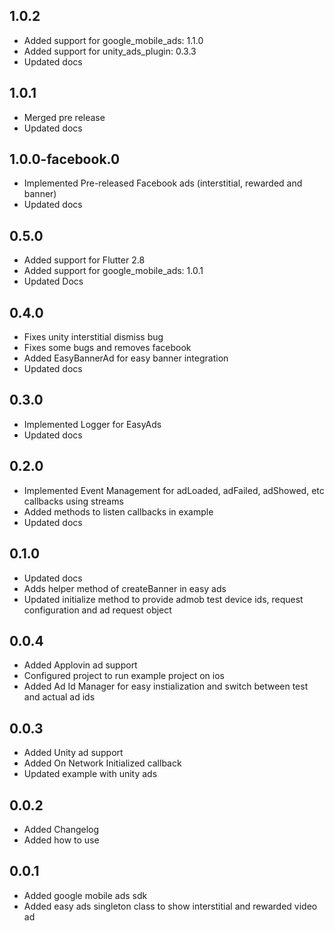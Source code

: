 ## 1.0.2
* Added support for google_mobile_ads: 1.1.0
* Added support for unity_ads_plugin: 0.3.3
* Updated docs

## 1.0.1
* Merged pre release
* Updated docs

## 1.0.0-facebook.0
* Implemented Pre-released Facebook ads (interstitial, rewarded and banner)
* Updated docs

## 0.5.0
* Added support for Flutter 2.8
* Added support for google_mobile_ads: 1.0.1
* Updated Docs

## 0.4.0
* Fixes unity interstitial dismiss bug
* Fixes some bugs and removes facebook
* Added EasyBannerAd for easy banner integration
* Updated docs

## 0.3.0
* Implemented Logger for EasyAds
* Updated docs

## 0.2.0
* Implemented Event Management for adLoaded, adFailed, adShowed, etc callbacks using streams
* Added methods to listen callbacks in example
* Updated docs

## 0.1.0

* Updated docs
* Adds helper method of createBanner in easy ads
* Updated initialize method to provide admob test device ids, request configuration and ad request object 

## 0.0.4

* Added Applovin ad support
* Configured project to run example project on ios
* Added Ad Id Manager for easy instialization and switch between test and actual ad ids

## 0.0.3

* Added Unity ad support
* Added On Network Initialized callback
* Updated example with unity ads

## 0.0.2

* Added Changelog
* Added how to use

## 0.0.1

* Added google mobile ads sdk
* Added easy ads singleton class to show interstitial and rewarded video ad